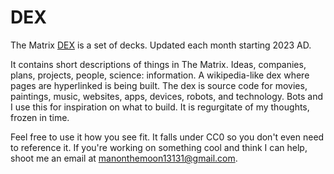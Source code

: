 # DEX
The Matrix [DEX](https://alinoorul.github.io/) is a set of decks. Updated each month starting 2023 AD.

It contains short descriptions of things in The Matrix. Ideas, companies, plans, projects, people, science: information. A wikipedia-like dex where pages are hyperlinked is being built. The dex is source code for movies, paintings, music, websites, apps, devices, robots, and technology. Bots and I use this for inspiration on what to build. It is regurgitate of my thoughts, frozen in time.

Feel free to use it how you see fit. It falls under CC0 so you don't even need to reference it. If you're working on something cool and think I can help, shoot me an email at manonthemoon13131@gmail.com.
